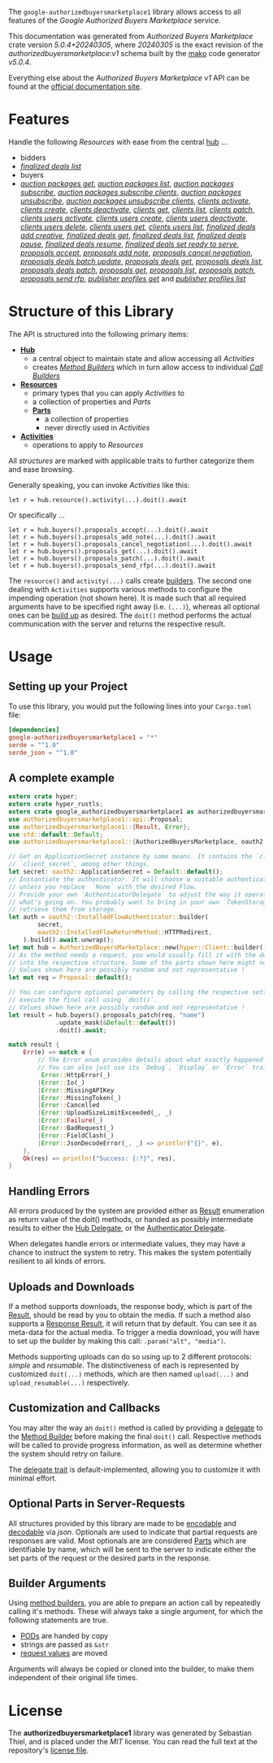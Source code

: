 <!---
DO NOT EDIT !
This file was generated automatically from 'src/generator/templates/api/README.md.mako'
DO NOT EDIT !
-->
The `google-authorizedbuyersmarketplace1` library allows access to all features of the *Google Authorized Buyers Marketplace* service.

This documentation was generated from *Authorized Buyers Marketplace* crate version *5.0.4+20240305*, where *20240305* is the exact revision of the *authorizedbuyersmarketplace:v1* schema built by the [mako](http://www.makotemplates.org/) code generator *v5.0.4*.

Everything else about the *Authorized Buyers Marketplace* *v1* API can be found at the
[official documentation site](https://developers.google.com/authorized-buyers/apis/marketplace/reference/rest/).
# Features

Handle the following *Resources* with ease from the central [hub](https://docs.rs/google-authorizedbuyersmarketplace1/5.0.4+20240305/google_authorizedbuyersmarketplace1/AuthorizedBuyersMarketplace) ... 

* bidders
 * [*finalized deals list*](https://docs.rs/google-authorizedbuyersmarketplace1/5.0.4+20240305/google_authorizedbuyersmarketplace1/api::BidderFinalizedDealListCall)
* buyers
 * [*auction packages get*](https://docs.rs/google-authorizedbuyersmarketplace1/5.0.4+20240305/google_authorizedbuyersmarketplace1/api::BuyerAuctionPackageGetCall), [*auction packages list*](https://docs.rs/google-authorizedbuyersmarketplace1/5.0.4+20240305/google_authorizedbuyersmarketplace1/api::BuyerAuctionPackageListCall), [*auction packages subscribe*](https://docs.rs/google-authorizedbuyersmarketplace1/5.0.4+20240305/google_authorizedbuyersmarketplace1/api::BuyerAuctionPackageSubscribeCall), [*auction packages subscribe clients*](https://docs.rs/google-authorizedbuyersmarketplace1/5.0.4+20240305/google_authorizedbuyersmarketplace1/api::BuyerAuctionPackageSubscribeClientCall), [*auction packages unsubscribe*](https://docs.rs/google-authorizedbuyersmarketplace1/5.0.4+20240305/google_authorizedbuyersmarketplace1/api::BuyerAuctionPackageUnsubscribeCall), [*auction packages unsubscribe clients*](https://docs.rs/google-authorizedbuyersmarketplace1/5.0.4+20240305/google_authorizedbuyersmarketplace1/api::BuyerAuctionPackageUnsubscribeClientCall), [*clients activate*](https://docs.rs/google-authorizedbuyersmarketplace1/5.0.4+20240305/google_authorizedbuyersmarketplace1/api::BuyerClientActivateCall), [*clients create*](https://docs.rs/google-authorizedbuyersmarketplace1/5.0.4+20240305/google_authorizedbuyersmarketplace1/api::BuyerClientCreateCall), [*clients deactivate*](https://docs.rs/google-authorizedbuyersmarketplace1/5.0.4+20240305/google_authorizedbuyersmarketplace1/api::BuyerClientDeactivateCall), [*clients get*](https://docs.rs/google-authorizedbuyersmarketplace1/5.0.4+20240305/google_authorizedbuyersmarketplace1/api::BuyerClientGetCall), [*clients list*](https://docs.rs/google-authorizedbuyersmarketplace1/5.0.4+20240305/google_authorizedbuyersmarketplace1/api::BuyerClientListCall), [*clients patch*](https://docs.rs/google-authorizedbuyersmarketplace1/5.0.4+20240305/google_authorizedbuyersmarketplace1/api::BuyerClientPatchCall), [*clients users activate*](https://docs.rs/google-authorizedbuyersmarketplace1/5.0.4+20240305/google_authorizedbuyersmarketplace1/api::BuyerClientUserActivateCall), [*clients users create*](https://docs.rs/google-authorizedbuyersmarketplace1/5.0.4+20240305/google_authorizedbuyersmarketplace1/api::BuyerClientUserCreateCall), [*clients users deactivate*](https://docs.rs/google-authorizedbuyersmarketplace1/5.0.4+20240305/google_authorizedbuyersmarketplace1/api::BuyerClientUserDeactivateCall), [*clients users delete*](https://docs.rs/google-authorizedbuyersmarketplace1/5.0.4+20240305/google_authorizedbuyersmarketplace1/api::BuyerClientUserDeleteCall), [*clients users get*](https://docs.rs/google-authorizedbuyersmarketplace1/5.0.4+20240305/google_authorizedbuyersmarketplace1/api::BuyerClientUserGetCall), [*clients users list*](https://docs.rs/google-authorizedbuyersmarketplace1/5.0.4+20240305/google_authorizedbuyersmarketplace1/api::BuyerClientUserListCall), [*finalized deals add creative*](https://docs.rs/google-authorizedbuyersmarketplace1/5.0.4+20240305/google_authorizedbuyersmarketplace1/api::BuyerFinalizedDealAddCreativeCall), [*finalized deals get*](https://docs.rs/google-authorizedbuyersmarketplace1/5.0.4+20240305/google_authorizedbuyersmarketplace1/api::BuyerFinalizedDealGetCall), [*finalized deals list*](https://docs.rs/google-authorizedbuyersmarketplace1/5.0.4+20240305/google_authorizedbuyersmarketplace1/api::BuyerFinalizedDealListCall), [*finalized deals pause*](https://docs.rs/google-authorizedbuyersmarketplace1/5.0.4+20240305/google_authorizedbuyersmarketplace1/api::BuyerFinalizedDealPauseCall), [*finalized deals resume*](https://docs.rs/google-authorizedbuyersmarketplace1/5.0.4+20240305/google_authorizedbuyersmarketplace1/api::BuyerFinalizedDealResumeCall), [*finalized deals set ready to serve*](https://docs.rs/google-authorizedbuyersmarketplace1/5.0.4+20240305/google_authorizedbuyersmarketplace1/api::BuyerFinalizedDealSetReadyToServeCall), [*proposals accept*](https://docs.rs/google-authorizedbuyersmarketplace1/5.0.4+20240305/google_authorizedbuyersmarketplace1/api::BuyerProposalAcceptCall), [*proposals add note*](https://docs.rs/google-authorizedbuyersmarketplace1/5.0.4+20240305/google_authorizedbuyersmarketplace1/api::BuyerProposalAddNoteCall), [*proposals cancel negotiation*](https://docs.rs/google-authorizedbuyersmarketplace1/5.0.4+20240305/google_authorizedbuyersmarketplace1/api::BuyerProposalCancelNegotiationCall), [*proposals deals batch update*](https://docs.rs/google-authorizedbuyersmarketplace1/5.0.4+20240305/google_authorizedbuyersmarketplace1/api::BuyerProposalDealBatchUpdateCall), [*proposals deals get*](https://docs.rs/google-authorizedbuyersmarketplace1/5.0.4+20240305/google_authorizedbuyersmarketplace1/api::BuyerProposalDealGetCall), [*proposals deals list*](https://docs.rs/google-authorizedbuyersmarketplace1/5.0.4+20240305/google_authorizedbuyersmarketplace1/api::BuyerProposalDealListCall), [*proposals deals patch*](https://docs.rs/google-authorizedbuyersmarketplace1/5.0.4+20240305/google_authorizedbuyersmarketplace1/api::BuyerProposalDealPatchCall), [*proposals get*](https://docs.rs/google-authorizedbuyersmarketplace1/5.0.4+20240305/google_authorizedbuyersmarketplace1/api::BuyerProposalGetCall), [*proposals list*](https://docs.rs/google-authorizedbuyersmarketplace1/5.0.4+20240305/google_authorizedbuyersmarketplace1/api::BuyerProposalListCall), [*proposals patch*](https://docs.rs/google-authorizedbuyersmarketplace1/5.0.4+20240305/google_authorizedbuyersmarketplace1/api::BuyerProposalPatchCall), [*proposals send rfp*](https://docs.rs/google-authorizedbuyersmarketplace1/5.0.4+20240305/google_authorizedbuyersmarketplace1/api::BuyerProposalSendRfpCall), [*publisher profiles get*](https://docs.rs/google-authorizedbuyersmarketplace1/5.0.4+20240305/google_authorizedbuyersmarketplace1/api::BuyerPublisherProfileGetCall) and [*publisher profiles list*](https://docs.rs/google-authorizedbuyersmarketplace1/5.0.4+20240305/google_authorizedbuyersmarketplace1/api::BuyerPublisherProfileListCall)




# Structure of this Library

The API is structured into the following primary items:

* **[Hub](https://docs.rs/google-authorizedbuyersmarketplace1/5.0.4+20240305/google_authorizedbuyersmarketplace1/AuthorizedBuyersMarketplace)**
    * a central object to maintain state and allow accessing all *Activities*
    * creates [*Method Builders*](https://docs.rs/google-authorizedbuyersmarketplace1/5.0.4+20240305/google_authorizedbuyersmarketplace1/client::MethodsBuilder) which in turn
      allow access to individual [*Call Builders*](https://docs.rs/google-authorizedbuyersmarketplace1/5.0.4+20240305/google_authorizedbuyersmarketplace1/client::CallBuilder)
* **[Resources](https://docs.rs/google-authorizedbuyersmarketplace1/5.0.4+20240305/google_authorizedbuyersmarketplace1/client::Resource)**
    * primary types that you can apply *Activities* to
    * a collection of properties and *Parts*
    * **[Parts](https://docs.rs/google-authorizedbuyersmarketplace1/5.0.4+20240305/google_authorizedbuyersmarketplace1/client::Part)**
        * a collection of properties
        * never directly used in *Activities*
* **[Activities](https://docs.rs/google-authorizedbuyersmarketplace1/5.0.4+20240305/google_authorizedbuyersmarketplace1/client::CallBuilder)**
    * operations to apply to *Resources*

All *structures* are marked with applicable traits to further categorize them and ease browsing.

Generally speaking, you can invoke *Activities* like this:

```Rust,ignore
let r = hub.resource().activity(...).doit().await
```

Or specifically ...

```ignore
let r = hub.buyers().proposals_accept(...).doit().await
let r = hub.buyers().proposals_add_note(...).doit().await
let r = hub.buyers().proposals_cancel_negotiation(...).doit().await
let r = hub.buyers().proposals_get(...).doit().await
let r = hub.buyers().proposals_patch(...).doit().await
let r = hub.buyers().proposals_send_rfp(...).doit().await
```

The `resource()` and `activity(...)` calls create [builders][builder-pattern]. The second one dealing with `Activities` 
supports various methods to configure the impending operation (not shown here). It is made such that all required arguments have to be 
specified right away (i.e. `(...)`), whereas all optional ones can be [build up][builder-pattern] as desired.
The `doit()` method performs the actual communication with the server and returns the respective result.

# Usage

## Setting up your Project

To use this library, you would put the following lines into your `Cargo.toml` file:

```toml
[dependencies]
google-authorizedbuyersmarketplace1 = "*"
serde = "^1.0"
serde_json = "^1.0"
```

## A complete example

```Rust
extern crate hyper;
extern crate hyper_rustls;
extern crate google_authorizedbuyersmarketplace1 as authorizedbuyersmarketplace1;
use authorizedbuyersmarketplace1::api::Proposal;
use authorizedbuyersmarketplace1::{Result, Error};
use std::default::Default;
use authorizedbuyersmarketplace1::{AuthorizedBuyersMarketplace, oauth2, hyper, hyper_rustls, chrono, FieldMask};

// Get an ApplicationSecret instance by some means. It contains the `client_id` and 
// `client_secret`, among other things.
let secret: oauth2::ApplicationSecret = Default::default();
// Instantiate the authenticator. It will choose a suitable authentication flow for you, 
// unless you replace  `None` with the desired Flow.
// Provide your own `AuthenticatorDelegate` to adjust the way it operates and get feedback about 
// what's going on. You probably want to bring in your own `TokenStorage` to persist tokens and
// retrieve them from storage.
let auth = oauth2::InstalledFlowAuthenticator::builder(
        secret,
        oauth2::InstalledFlowReturnMethod::HTTPRedirect,
    ).build().await.unwrap();
let mut hub = AuthorizedBuyersMarketplace::new(hyper::Client::builder().build(hyper_rustls::HttpsConnectorBuilder::new().with_native_roots().https_or_http().enable_http1().build()), auth);
// As the method needs a request, you would usually fill it with the desired information
// into the respective structure. Some of the parts shown here might not be applicable !
// Values shown here are possibly random and not representative !
let mut req = Proposal::default();

// You can configure optional parameters by calling the respective setters at will, and
// execute the final call using `doit()`.
// Values shown here are possibly random and not representative !
let result = hub.buyers().proposals_patch(req, "name")
             .update_mask(&Default::default())
             .doit().await;

match result {
    Err(e) => match e {
        // The Error enum provides details about what exactly happened.
        // You can also just use its `Debug`, `Display` or `Error` traits
         Error::HttpError(_)
        |Error::Io(_)
        |Error::MissingAPIKey
        |Error::MissingToken(_)
        |Error::Cancelled
        |Error::UploadSizeLimitExceeded(_, _)
        |Error::Failure(_)
        |Error::BadRequest(_)
        |Error::FieldClash(_)
        |Error::JsonDecodeError(_, _) => println!("{}", e),
    },
    Ok(res) => println!("Success: {:?}", res),
}

```
## Handling Errors

All errors produced by the system are provided either as [Result](https://docs.rs/google-authorizedbuyersmarketplace1/5.0.4+20240305/google_authorizedbuyersmarketplace1/client::Result) enumeration as return value of
the doit() methods, or handed as possibly intermediate results to either the 
[Hub Delegate](https://docs.rs/google-authorizedbuyersmarketplace1/5.0.4+20240305/google_authorizedbuyersmarketplace1/client::Delegate), or the [Authenticator Delegate](https://docs.rs/yup-oauth2/*/yup_oauth2/trait.AuthenticatorDelegate.html).

When delegates handle errors or intermediate values, they may have a chance to instruct the system to retry. This 
makes the system potentially resilient to all kinds of errors.

## Uploads and Downloads
If a method supports downloads, the response body, which is part of the [Result](https://docs.rs/google-authorizedbuyersmarketplace1/5.0.4+20240305/google_authorizedbuyersmarketplace1/client::Result), should be
read by you to obtain the media.
If such a method also supports a [Response Result](https://docs.rs/google-authorizedbuyersmarketplace1/5.0.4+20240305/google_authorizedbuyersmarketplace1/client::ResponseResult), it will return that by default.
You can see it as meta-data for the actual media. To trigger a media download, you will have to set up the builder by making
this call: `.param("alt", "media")`.

Methods supporting uploads can do so using up to 2 different protocols: 
*simple* and *resumable*. The distinctiveness of each is represented by customized 
`doit(...)` methods, which are then named `upload(...)` and `upload_resumable(...)` respectively.

## Customization and Callbacks

You may alter the way an `doit()` method is called by providing a [delegate](https://docs.rs/google-authorizedbuyersmarketplace1/5.0.4+20240305/google_authorizedbuyersmarketplace1/client::Delegate) to the 
[Method Builder](https://docs.rs/google-authorizedbuyersmarketplace1/5.0.4+20240305/google_authorizedbuyersmarketplace1/client::CallBuilder) before making the final `doit()` call. 
Respective methods will be called to provide progress information, as well as determine whether the system should 
retry on failure.

The [delegate trait](https://docs.rs/google-authorizedbuyersmarketplace1/5.0.4+20240305/google_authorizedbuyersmarketplace1/client::Delegate) is default-implemented, allowing you to customize it with minimal effort.

## Optional Parts in Server-Requests

All structures provided by this library are made to be [encodable](https://docs.rs/google-authorizedbuyersmarketplace1/5.0.4+20240305/google_authorizedbuyersmarketplace1/client::RequestValue) and 
[decodable](https://docs.rs/google-authorizedbuyersmarketplace1/5.0.4+20240305/google_authorizedbuyersmarketplace1/client::ResponseResult) via *json*. Optionals are used to indicate that partial requests are responses 
are valid.
Most optionals are are considered [Parts](https://docs.rs/google-authorizedbuyersmarketplace1/5.0.4+20240305/google_authorizedbuyersmarketplace1/client::Part) which are identifiable by name, which will be sent to 
the server to indicate either the set parts of the request or the desired parts in the response.

## Builder Arguments

Using [method builders](https://docs.rs/google-authorizedbuyersmarketplace1/5.0.4+20240305/google_authorizedbuyersmarketplace1/client::CallBuilder), you are able to prepare an action call by repeatedly calling it's methods.
These will always take a single argument, for which the following statements are true.

* [PODs][wiki-pod] are handed by copy
* strings are passed as `&str`
* [request values](https://docs.rs/google-authorizedbuyersmarketplace1/5.0.4+20240305/google_authorizedbuyersmarketplace1/client::RequestValue) are moved

Arguments will always be copied or cloned into the builder, to make them independent of their original life times.

[wiki-pod]: http://en.wikipedia.org/wiki/Plain_old_data_structure
[builder-pattern]: http://en.wikipedia.org/wiki/Builder_pattern
[google-go-api]: https://github.com/google/google-api-go-client

# License
The **authorizedbuyersmarketplace1** library was generated by Sebastian Thiel, and is placed 
under the *MIT* license.
You can read the full text at the repository's [license file][repo-license].

[repo-license]: https://github.com/Byron/google-apis-rsblob/main/LICENSE.md

